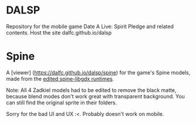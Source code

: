 # DALSP
Repository for the mobile game Date A Live: Spirit Pledge and related contents.
Host the site dalfc.github.io/dalsp
# Spine
A [viewer] (https://dalfc.github.io/dalsp/spine) for the game's Spine models, made from the [edited spine-libgdx runtimes](https://github.com/DALFC/spine-runtimes).

Note: All 4 Zadkiel models had to be edited to remove the black matte, because blend modes don't work great with transparent background. You can still find the original sprite in their folders.

Sorry for the bad UI and UX :<. Probably doesn't work on mobile.
